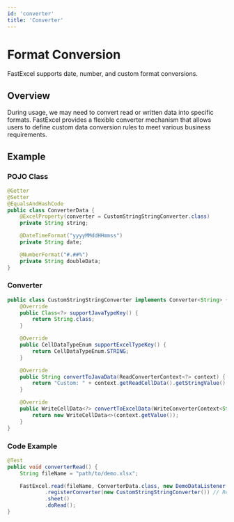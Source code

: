 ```yaml
---
id: 'converter'
title: 'Converter'
---
```


# Format Conversion

FastExcel supports date, number, and custom format conversions.

## Overview

During usage, we may need to convert read or written data into specific formats. FastExcel provides a flexible converter mechanism that allows users to define custom data conversion rules to meet various business requirements.

## Example

### POJO Class

```java
@Getter
@Setter
@EqualsAndHashCode
public class ConverterData {
    @ExcelProperty(converter = CustomStringStringConverter.class)
    private String string;

    @DateTimeFormat("yyyyMMddHHmmss")
    private String date;

    @NumberFormat("#.##%")
    private String doubleData;
}
```

### Converter

```java
public class CustomStringStringConverter implements Converter<String> {
    @Override
    public Class<?> supportJavaTypeKey() {
        return String.class;
    }

    @Override
    public CellDataTypeEnum supportExcelTypeKey() {
        return CellDataTypeEnum.STRING;
    }

    @Override
    public String convertToJavaData(ReadConverterContext<?> context) {
        return "Custom: " + context.getReadCellData().getStringValue();
    }

    @Override
    public WriteCellData<?> convertToExcelData(WriteConverterContext<String> context) {
        return new WriteCellData<>(context.getValue());
    }
}
```

### Code Example

```java
@Test
public void converterRead() {
    String fileName = "path/to/demo.xlsx";

    FastExcel.read(fileName, ConverterData.class, new DemoDataListener())
            .registerConverter(new CustomStringStringConverter()) // Register custom converter
            .sheet()
            .doRead();
}
```
